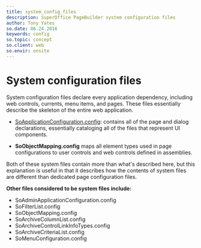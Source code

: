 ```yaml
---
title: system_config_files
description: SuperOffice PageBuilder system configuration files
author: Tony Yates
so.date: 06.24.2016
keywords: config
so.topic: concept
so.client: web
so.envir: onsite
---
```


# System configuration files

System configuration files declare every application dependency, including web controls, currents, menu items, and pages. These files essentially describe the skeleton of the entire web application.

* [SoApplicationConfiguration.config][1]: contains all of the page and dialog declarations, essentially cataloging all of the files that represent UI components.

* **SoObjectMapping.config** maps all element types used in page configurations to user controls and web controls defined in assemblies.

Both of these system files contain more than what's described here, but this explanation is useful in that it describes how the contents of system files are different than dedicated page configuration files.

**Other files considered to be system files include:**

* SoAdminApplicationConfiguration.config
* SoFilterList.config
* SoObjectMapping.config
* SoArchiveColumnList.config
* SoArchiveControlLinkInfoTypes.config
* SoArchiveCriteriaList.config
* SoMenuConfiguration.config

<!-- Referenced links -->
[1]: soapplicationconfiguration.md

<!-- Referenced images -->